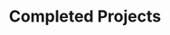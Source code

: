 ---
title: Completed Projects
cms_exclude: true

# View.
view: article-grid

# Optional header image (relative to `static/media/` folder).
banner:
  caption: ''
  image: ''
---